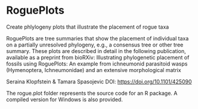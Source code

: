 # RoguePlots
Create phlylogeny plots that illustrate the placement of rogue taxa

RoguePlots are tree summaries that show the placement of individual taxa on a partially unresolved phylogeny, e.g., a consensus tree or other tree summary. These plots are described in detail in the following publication, available as a preprint from bioRXiv:
Illustrating phylogenetic placement of fossils using RoguePlots: An example from ichneumonid parasitoid wasps (Hymenoptera, Ichneumonidae) and an extensive morphological matrix

Seraina Klopfstein & Tamara Spasojevic
DOI: https://doi.org/10.1101/425090 

The rogue.plot folder represents the source code for an R package. A compiled version for Windows is also provided.
